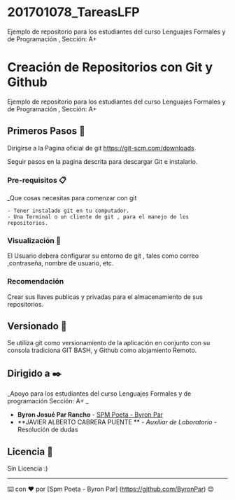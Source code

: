 # 201701078_TareasLFP
Ejemplo de repositorio para los estudiantes del curso Lenguajes Formales y de Programación , Sección: A+

# Creación de Repositorios con Git y Github

Ejemplo de repositorio para los estudiantes del curso Lenguajes Formales y de Programación , Sección: A+

## Primeros Pasos 🚀

Dirigirse a la Pagina oficial de git https://git-scm.com/downloads

Seguir pasos en la pagina descrita para descargar Git e instalarlo.


### Pre-requisitos 📋

_Que cosas necesitas para comenzar con git

```
- Tener instalado git en tu computador.
- Una Terminal o un cliente de git , para el manejo de los repositorios.
```

### Visualización 🔧

El Usuario debera configurar su entorno de git , tales como correo ,contraseña, nombre de usuario, etc.

### Recomendación

Crear sus llaves publicas y privadas para el almacenamiento de sus repositorios.


## Versionado 📌

Se utiliza git como versionamiento de la aplicación en conjunto con su consola tradiciona GIT BASH, y Github como alojamiento Remoto.

## Dirigido a ✒️

_Apoyo para los estudiantes del curso Lenguajes Formales y de programación Sección: A+ _

* **Byron Josué Par Rancho**  - [SPM Poeta - Byron Par](https://github.com/ByronPar)
* **JAVIER ALBERTO CABRERA PUENTE ** - *Auxiliar de Laboratorio* - Resolución de dudas

## Licencia 📄

Sin Licencia :)




---
⌨️ con ❤️ por [Spm Poeta - Byron Par] (https://github.com/ByronPar) 😊
